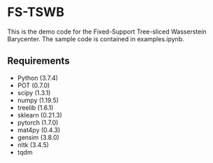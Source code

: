 # FS-TSWB

This is the demo code for the Fixed-Support Tree-sliced Wasserstein Barycenter.
The sample code is contained in examples.ipynb.

## Requirements
- Python (3.7.4)
- POT (0.7.0)
- scipy (1.3.1)
- numpy (1.19.5)
- treelib (1.6.1)
- sklearn (0.21.3)
- pytorch (1.7.0)
- mat4py (0.4.3)
- gensim (3.8.0)
- nltk (3.4.5)
- tqdm
